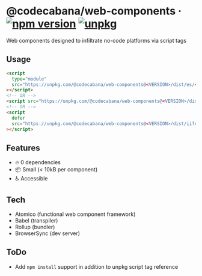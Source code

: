 # @codecabana/web-components &middot; [![npm version](https://img.shields.io/npm/v/@codecabana/web-components?color=bright-green)](https://www.npmjs.com/package/@codecabana/web-components) [![unpkg](https://img.shields.io/badge/unpkg-browse-blue)](https://unpkg.com/browse/@codecabana/web-components@latest/)

Web components designed to infiltrate no-code platforms via script tags





## Usage

```html
<script
  type="module"
  src="https://unpkg.com/@codecabana/web-components@<VERSION>/dist/es/<COMPONENT>.js"
></script>
<!-- OR -->
<script src="https://unpkg.com/@codecabana/web-components@<VERSION>/dist/umd/<COMPONENT>.js"></script>
<!-- OR -->
<script
  defer
  src="https://unpkg.com/@codecabana/web-components@<VERSION>/dist/iife/<COMPONENT>.js"
></script>
```

## Features

- :fire: 0 dependencies
- :package: Small (< 10kB per component)
- :wheelchair: Accessible

## Tech

- Atomico (functional web component framework)
- Babel (transpiler)
- Rollup (bundler)
- BrowserSync (dev server)

## ToDo

- Add `npm install` support in addition to unpkg script tag reference
